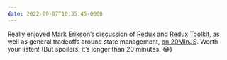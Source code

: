 ```yaml
---
date: 2022-09-07T10:35:45-0600
---
```


Really enjoyed [Mark Erikson][mark]’s discussion of [Redux][r] and [Redux Toolkit][rtk], as well as general tradeoffs around state management, [on 20MinJS][link]. Worth your listen! (But spoilers: it’s longer than 20 minutes. 😂)

[mark]: https://blog.isquaredsoftware.com
[r]: https://redux.js.org
[rtk]: https://redux-toolkit.js.org
[link]: https://overcast.fm/+4DDEm9XLA